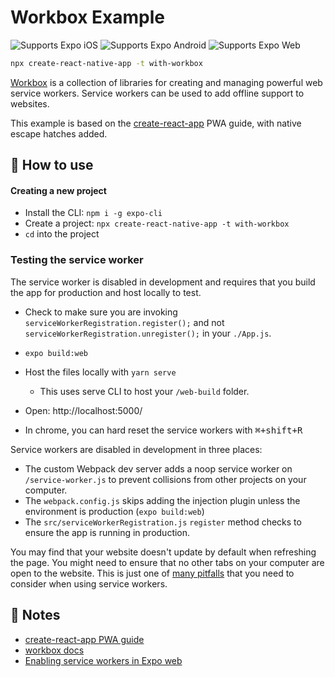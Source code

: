 # Workbox Example

<p>
  <!-- iOS -->
  <img alt="Supports Expo iOS" longdesc="Supports Expo iOS" src="https://img.shields.io/badge/iOS-4630EB.svg?style=flat-square&logo=APPLE&labelColor=999999&logoColor=fff" />
  <!-- Android -->
  <img alt="Supports Expo Android" longdesc="Supports Expo Android" src="https://img.shields.io/badge/Android-4630EB.svg?style=flat-square&logo=ANDROID&labelColor=A4C639&logoColor=fff" />
  <!-- Web -->
  <img alt="Supports Expo Web" longdesc="Supports Expo Web" src="https://img.shields.io/badge/web-4630EB.svg?style=flat-square&logo=GOOGLE-CHROME&labelColor=4285F4&logoColor=fff" />
</p>

```sh
npx create-react-native-app -t with-workbox
```

[Workbox](https://developers.google.com/web/tools/workbox) is a collection of libraries for creating and managing powerful web service workers. Service workers can be used to add offline support to websites.

This example is based on the [create-react-app](https://create-react-app.dev/docs/making-a-progressive-web-app/) PWA guide, with native escape hatches added.

## 🚀 How to use

#### Creating a new project

- Install the CLI: `npm i -g expo-cli`
- Create a project: `npx create-react-native-app -t with-workbox`
- `cd` into the project

### Testing the service worker

The service worker is disabled in development and requires that you build the app for production and host locally to test.

- Check to make sure you are invoking `serviceWorkerRegistration.register();` and not `serviceWorkerRegistration.unregister();` in your `./App.js`.

- `expo build:web`
- Host the files locally with `yarn serve`
  - This uses serve CLI to host your `/web-build` folder.
- Open: http://localhost:5000/
- In chrome, you can hard reset the service workers with <kbd>⌘+shift+R</kbd>

Service workers are disabled in development in three places:

- The custom Webpack dev server adds a noop service worker on `/service-worker.js` to prevent collisions from other projects on your computer.
- The `webpack.config.js` skips adding the injection plugin unless the environment is production (`expo build:web`)
- The `src/serviceWorkerRegistration.js` `register` method checks to ensure the app is running in production.

You may find that your website doesn't update by default when refreshing the page. You might need to ensure that no other tabs on your computer are open to the website. This is just one of [many pitfalls](https://create-react-app.dev/docs/making-a-progressive-web-app/#offline-first-considerations) that you need to consider when using service workers.

## 📝 Notes

- [create-react-app PWA guide](https://create-react-app.dev/docs/making-a-progressive-web-app/#offline-first-considerations)
- [workbox docs](https://developers.google.com/web/tools/workbox)
- [Enabling service workers in Expo web](https://expo.fyi/enabling-web-service-workers)
